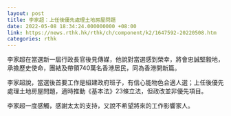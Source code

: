 ```yaml
---
layout: post
title: 李家超：上任後優先處理土地房屋問題
date: 2022-05-08 18:34:24.000000000 +08:00
link: https://news.rthk.hk/rthk/ch/component/k2/1647592-20220508.htm
categories: rthk
---
```


李家超在當選新一屆行政長官後見傳媒，他說對當選感到榮幸，將會忠誠堅毅地，承擔歷史使命，團結及帶領740萬名香港居民，同為香港開新篇。

李家超說，當選後首要工作是組建政府班子，有信心能物色合適人選；上任後優先處理土地房屋問題，適時推動《基本法》23條立法，但政改並非優先項目。

李家超一度感觸，感謝太太的支持，又說不希望將來的工作影響家人。
